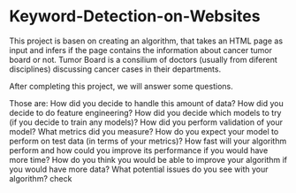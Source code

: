 # Keyword-Detection-on-Websites
This project is basen on creating an algorithm, that takes an HTML page as input and infers if the page contains the information about cancer tumor board or not.  Tumor Board is a consilium of doctors (usually from diferent disciplines) discussing cancer cases in their departments.

After completing this project, we will answer some questions. 

Those are:
How did you decide to handle this amount of data?
How did you decide to do feature engineering?
How did you decide which models to try (if you decide to train any models)?
How did you perform validation of your model?
What metrics did you measure?
How do you expect your model to perform on test data (in terms of your metrics)?
How fast will your algorithm perform and how could you improve its performance if you would have more time?
How do you think you would be able to improve your algorithm if you would have more data?
What potential issues do you see with your algorithm?
check